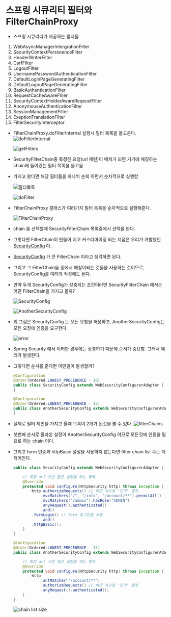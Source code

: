 # 스프링 시큐리티 필터와 FilterChainProxy

- 스프링 시큐리티가 제공하는 필터들

1. WebAsyncManagerIntergrationFilter
2. SecurityContextPersistenceFilter
3. HeaderWriterFilter
4. CsrfFilter
5. LogoutFilter
6. UsernamePasswordAuthenticationFilter
7. DefaultLoginPageGeneratingFilter
8. DefaultLogoutPageGeneratingFilter
9. BasicAuthenticationFilter
10. RequestCacheAwareFtiler
11. SecurityContextHolderAwareReqeustFilter
12. AnonymouseAuthenticationFilter
13. SessionManagementFilter
14. ExeptionTranslationFilter
15. FilterSecurityInterceptor


- FilterChainProxy.doFilterInternal 실행시 필터 목록을 들고온다.
  ![doFilterInternal](https://lh3.googleusercontent.com/pw/ACtC-3em-ug5M73Ey23NjMJaNQ-vsI64U__z2XCXKME_KmHDGSsh6VQQPjJ34Yh_-YnG5ApgrEGQDWsX_yREbrsZRhZxlqo_jYbQz9Ajk-XfJwpGavhDfTrq09hPRRvCTJkVypQ7PY8Daw2OKk9ojdVPulzMLA=w1060-h414-no?authuser=0)

  ![getFilters](https://lh3.googleusercontent.com/pw/ACtC-3dZByzTI-WnAAZh3rhsBYTuthsD2JMf7mYPV1Es1HuqnLj9IPM5QRj5pz_6_lLbpZhTF8UbLgxWN83WEV_tfVTTpGjRvnVeElwbeR1xE9qZH2kTTqemHV_kPt6OOgRy_NI3gMHDMFEZVoEXz9AzxLWgzQ=w1098-h584-no?authuser=0)

- SecurityFilterChain중 특정한 요청(url 패턴)이 매치가 되면 거기에 매칭하는 chain에 들어있는 필터 목록을 들고옴
- 가지고 왔다면 해당 필터들을 하나씩 순회 하면서 순차적으로 실행함

  ![필터목록](https://lh3.googleusercontent.com/pw/ACtC-3dsc5mPIA4nejI8Stk73VPpyoKNZkT-lcRa-0Pn9af-p1LRFxpLv8wHtmSvbSkBXxg5DQF_Ry6XEsHGtXR9ki2p1MiRkGwhSNDfAozi4Ovg4XBkTRJBSQIk5be7sRIT9IpRVrjKf1oG8cU7Ep-vZTZfAQ=w934-h718-no?authuser=0)

  ![doFilter](https://lh3.googleusercontent.com/pw/ACtC-3e03BiK8VpIBCaAcV-75w09Ld5Qz7myzSp6CfLIbUhzwwNgOiusl6gU44yJE4JUhbiVq-OmmjOqA_5-kWC1oKMnfmh2702tRfh5PJ6H-1244a6BPEs845j-CcwlsIvm74mBpZ6X5B1QCHRF9DoqNQhdJA=w1680-h720-no?authuser=0)

- FilterChainProxy 클래스가 여러가지 필터 목록을 순차적으로 실행해준다.

  ![FilterChainProxy](https://lh3.googleusercontent.com/pw/ACtC-3cr26K_CW4-Sqqq8JRvKyoQMq9dk835scJVOXnzFo829Q6Bp4hvMLniVBPhNFhaijqs_5PhLUFPrdAZMWJMxDjxVZj0I5XOCeNwUe0IUEvF5QFDc5WwmKZfEGazh7x6zrj5BCrg3sLFGhPXyPeTktsqNQ=w1120-h734-no?authuser=0)

- chain 을 선택할때 SecurityFilterChain 목록중에서 선택을 한다.

- 그렇다면 FilterChain이 만들어 지고 커스터마이징 되는 지점은 우리가
  개발했던 [SecurityConfig](../src/main/java/til/demo/demospringsecurityform/config/SecurityConfig.java)
  다.

- [SecurityConfig](../src/main/java/til/demo/demospringsecurityform/config/SecurityConfig.java) 가 큰
  FilterChain 이라고 생각하면 된다.
- 그리고 그 FilterChain들 중에서 매칭이되는 것들을 사용하는 것이므로, SecurityConfig를 여러개 작성해도 된다.

- 만약 두개 SecurityConfig가 상충되는 조건이라면 SecurityFilterChain 에서는 어떤 FilterChain을 가지고 올까?

  ![SecurityConfig](https://lh3.googleusercontent.com/pw/ACtC-3fig6ZJWih7mOPTOVHMnPMSmaiX0bA0DbIPPZ2T4CmtguXRRqoqWmUwqq7sMXT1lupQjPnugc8Bgtd4huC7itaM8YKPKi3xmG_8zwDxxgUTFZyNNRjepGFzGZzxwZabEJoj5qhdbNwszXYzok21TeHctA=w1046-h568-no?authuser=0)

  ![AnotherSecurityConfig](https://lh3.googleusercontent.com/pw/ACtC-3dpbuTUGkXKEdELq6vsDlq5FBqFXdhtdDg_m_7XupWucpDJgKet3pBZFtSxzLsifqHbllSENXsnvc3r1VHiCY4GXvT8HtgaMG3De35rWMoBlj38ya0EwVDXU-YHf6Y0m7NGAXr7yPFwR0CaoTAXm_wW8Q=w1092-h628-no?authuser=0)

- 위 그림은 SecurityConfig 는 모든 요청을 허용하고, AnotherSecurityConfig는 모든 요청에 인증을 요구한다.

  ![error](https://lh3.googleusercontent.com/pw/ACtC-3eWRV9a-c73bxCuE4JUEu1EmGfglw2sZ2XcjNMvO2Bk5Xj0LlzO3oAIMu399rkF3HsJrOYUbFg-MjrFVq6iy5RGkuaizfY4BNggpxcYlCeUkEOjx07xjbZR348lLo18TxChn5RJwFnlMYsKnsJoUzXtMw=w1680-h180-no?authuser=0)

- Spring Security 에서 이러한 경우에는 상충하기 때문에 순서가 중요함. 그래서 에러가 발생한다.

- 그렇다면 순서를 준다면 어떤일이 발생할까?

    ```java
    @Configuration
    @Order(Ordered.LOWEST_PRECEDENCE - 10)
    public class SecurityConfig extends WebSecurityConfigurerAdapter {
    }

    @Configuration
    @Order(Ordered.LOWEST_PRECEDENCE - 15)
    public class AnotherSecurityConfig extends WebSecurityConfigurerAdapter {
    }
    ```

- 실제로 필터 체인을 가지고 올때 목록이 2개가 된것을 볼 수 있다.
  ![filterChains](https://lh3.googleusercontent.com/pw/ACtC-3fMwTIXmBaNQJsvwTX60ZzWT4MKyICQ8ODDhdqL3wWSjXroeyf7TL8DiZzdUSYGYNVYKlrzw6jq09rIBRFntQJv5z1GONv8r3Q4MHRW4BWCXkZZ0fGsqN8N0L2LkJlxMNikgJyxNDRF1uK6tJMZakB36A=w1680-h834-no?authuser=0)

- 첫번째 순서로 올라온 설정이 AnotherSecurityConfig 이므로 모든것에 인증을 필요로 하는 chain 이다.

- 그리고 form 인증과 httpBasic 설정을 사용하지 않는다면 filter chain list 수는 더 적어진다.

    ```java
    public class SecurityConfig extends WebSecurityConfigurerAdapter {

        // 특정 url 기반 접근 설정을 하는 영역
        @Override
        protected void configure(HttpSecurity http) throws Exception {
            http.authorizeRequests() // 어떤 식으로 '인가' 할지
                .mvcMatchers("/", "/info", "/account/**").permitAll()
                .mvcMatchers("/admin").hasRole("ADMIN")
                .anyRequest().authenticated()
                .and()
            .formLogin() // form 로그인을 사용
                .and()
            .httpBasic();
        }
    }

    @Configuration
    @Order(Ordered.LOWEST_PRECEDENCE - 15)
    public class AnotherSecurityConfig extends WebSecurityConfigurerAdapter {

        // 특정 url 기반 접근 설정을 하는 영역
        @Override
        protected void configure(HttpSecurity http) throws Exception {
            http
                .antMatcher("/account/**")
                .authorizeRequests() // 어떤 식으로 '인가' 할지
                .anyRequest().authenticated();
        }
    }
    ```

  ![chain list size](https://lh3.googleusercontent.com/pw/ACtC-3dZuRbw5m4Ctr8pxcjuNGK97imnJ9ngVBaG-IL-1NHZCj9gUYe8sXVLmjKrOAmE7TLXuUwPXhugORWpy5zReWElSLisVtgdYe2EHEPZMkqpZ7z2CydjrgCBCJLqweUV71AejpSxFCgsOOFtKfFqE0iQGQ=w1160-h314-no?authuser=0)